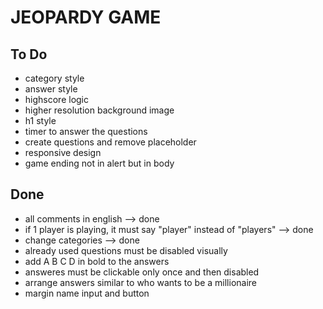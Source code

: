 # JEOPARDY GAME

## To Do

- category style
- answer style
- highscore logic
- higher resolution background image
- h1 style
- timer to answer the questions
- create questions and remove placeholder
- responsive design
- game ending not in alert but in body

## Done

- all comments in english --> done 
- if 1 player is playing, it must say "player" instead of "players" --> done 
- change categories --> done
- already used questions must be disabled visually
- add A B C D in bold to the answers
- answeres must be clickable only once and then disabled
- arrange answers similar to who wants to be a millionaire
- margin name input and button

